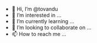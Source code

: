 - 👋 Hi, I’m @tovandu
- 👀 I’m interested in ...
- 🌱 I’m currently learning ...
- 💞️ I’m looking to collaborate on ...
- 📫 How to reach me ...

<!---
tovandu/tovandu is a ✨ special ✨ repository because its `README.md` (this file) appears on your GitHub profile.
You can click the Preview link to take a look at your changes.
--->
